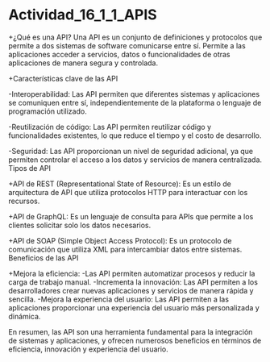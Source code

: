 # Actividad_16_1_1_APIS

+¿Qué es una API?
Una API es un conjunto de definiciones y protocolos que permite a dos sistemas de software comunicarse entre sí. 
Permite a las aplicaciones acceder a servicios, datos o funcionalidades de otras aplicaciones de manera segura y controlada.

+Características clave de las API

-Interoperabilidad: Las API permiten que diferentes sistemas y aplicaciones se comuniquen entre sí, independientemente de la plataforma o lenguaje de programación utilizado.

-Reutilización de código: Las API permiten reutilizar código y funcionalidades existentes, lo que reduce el tiempo y el costo de desarrollo.

-Seguridad: Las API proporcionan un nivel de seguridad adicional, ya que permiten controlar el acceso a los datos y servicios de manera centralizada.
Tipos de API

+API de REST (Representational State of Resource): Es un estilo de arquitectura de API que utiliza protocolos HTTP para interactuar con los recursos.

+API de GraphQL: Es un lenguaje de consulta para APIs que permite a los clientes solicitar solo los datos necesarios.

+API de SOAP (Simple Object Access Protocol): Es un protocolo de comunicación que utiliza XML para intercambiar datos entre sistemas.
Beneficios de las API

+Mejora la eficiencia: 
-Las API permiten automatizar procesos y reducir la carga de trabajo manual.
-Incrementa la innovación: Las API permiten a los desarrolladores crear nuevas aplicaciones y servicios de manera rápida y sencilla.
-Mejora la experiencia del usuario: Las API permiten a las aplicaciones proporcionar una experiencia del usuario más personalizada y dinámica.

En resumen, las API son una herramienta fundamental para la integración de sistemas y aplicaciones, 
y ofrecen numerosos beneficios en términos de eficiencia, innovación y experiencia del usuario. 
